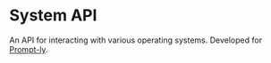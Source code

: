 # System API

An API for interacting with various operating systems.
Developed for [Prompt-ly](https://prompt-ly.net).
